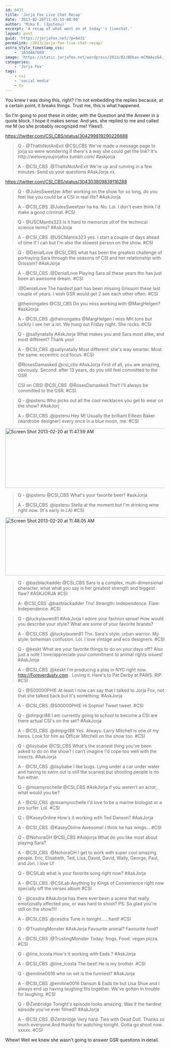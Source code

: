 ```yaml
---
id: 6431
title: 'Jorja Fox Live Chat Recap'
date: '2013-02-20T11:45:15-08:00'
author: 'Mika E. (Ipstenu)'
excerpt: 'A recap of what went on at today''s livechat.'
layout: post
guid: 'https://jorjafox.net/?p=6431'
permalink: /2013/jorja-fox-live-chat-recap/
astra_style_timestamp_css:
    - '1634467669'
image: 'https://static.jorjafox.net/wordpress/2013/02/BDkas-mCMAAvzG4.jpg-large.jpeg'
categories:
    - 'Jorja Fox'
tags:
    - csi
    - 'social media'
    - tv
---
```


You knew I was doing this, right? I'm not embedding the replies because, at a certain point, it breaks things. Trust me, this is what happened.

So I'm going to post these in order, with the Question and the Answer in a quote block. I hope it makes sense. And yes, she replied to me and called me M (so she probably recognized me! Yikes!).

https://twitter.com/CSI_CBS/status/304299819290226688

<blockquote>Q - @ThatIsNotAnExit
@CSI_CBS We've made a message page to jorja so were wondering if there's a way she could get the link? It's http://weloveyoujorjafox.tumblr.com/ #askjorja

A - @CSI_CBS
.@ThatIsNotAnExit We're up and running in a few minutes. Send us your questions #AskJorja xx.</blockquote>
https://twitter.com/CSI_CBS/status/304303809839116288
<blockquote>Q - @JulesSweetzer
After working on the show for so long, do you feel like you could be a CSI in real life? #AskJorja

A - @CSI_CBS
.@JulesSweetzer ha ha. No. Lol. I don't even think I'd make a good criminal. #CSI</blockquote>
<blockquote>Q - @USCMantis323
Is it hard to memorize all of the technical science terms? #AskJorja

A - @CSI_CBS
.@USCMantis323 yes. I start a couple of days ahead of time if I can but I'm also the slowest person on the show. #CSI</blockquote>
<blockquote>Q - @DenialLove
@CSI_CBS what has been the greatest challenge of portraying Sara through the seasons of CSI and her relationship with Grissom? #AskJorja

A - @CSI_CBS
.@DenialLove Playing Sara all these years tho has just been an awesome dream. #CSI

.@DenialLove The hardest part has been missing Grissom these last couple of years. I wish GSR would get 2 see each other often. #CSI</blockquote>
<blockquote>@theirongates
@CSI_CBS Do you miss working with @MargHelgen? #askJorja

A - @CSI_CBS
.@theirongates @MargHelgen I miss MH tons but luckily I see her a lot. We hung out Friday night. She rocks. #CSI</blockquote>
<blockquote>Q - @sallynatally
#AskJorja What makes you and Sara most alike, and most different? Thank you!

A - @CSI_CBS
.@sallynatally Most different: she's way smarter. Most the same: eccentric ocd focus. #CSI</blockquote>
<blockquote>@RosesDamasked
@csi_cbs #AskJorja First of all, you are amazing, obviously. Second: after 13 years, do you still feel committed to the GSR

CSI on CBS! @CSI_CBS
.@RosesDamasked Thx!! I'll always be committed to the GSR. #CSI</blockquote>
<blockquote>Q - @ipstenu
Who picks out all the cool necklaces you get to wear on the show? #AskJorj

A - @CSI_CBS
.@ipstenu Hey M! Usually the brilliant Eilleen Baker (wardrobe designer) every once in a blue moon, me. #CSI</blockquote>

<a href="//static.jorjafox.net/wordpress/2013/02/Screen-Shot-2013-02-20-at-11.47.59-AM.png"><img src="//static.jorjafox.net/wordpress/2013/02/Screen-Shot-2013-02-20-at-11.47.59-AM.png" alt="Screen Shot 2013-02-20 at 11.47.59 AM" width="632" height="188" class="aligncenter size-full wp-image-6554" /></a>

<blockquote>Q - @ipstenu
@CSI_CBS What's your favorite beer? #askJorja

A - @CSI_CBS
.@ipstenu Stella at the moment but I'm drinking wine right now. (It's early in LA) #CSI</blockquote>

<a href="//static.jorjafox.net/wordpress/2013/02/Screen-Shot-2013-02-20-at-11.48.05-AM.png"><img src="//static.jorjafox.net/wordpress/2013/02/Screen-Shot-2013-02-20-at-11.48.05-AM.png" alt="Screen Shot 2013-02-20 at 11.48.05 AM" width="633" height="183" class="aligncenter size-full wp-image-6553" /></a>

<blockquote>Q - @bazblackadder
@CSI_CBS Sara is a complex, multi-dimensional character, what what you say is her greatest strength and biggest flaw? #ASKJORJA #CSI

A- @CSI_CBS
.@bazblackadder Thx! Strength: Independence. Flaw: Independence. #CSI</blockquote>
<blockquote>Q - @luckylauren81
#AskJorja I adore your fashion sense! How would you describe your style? What are some of your favorite brands?

A - @CSI_CBS
.@luckylauren81 Thx. Sara's style: urban warrior. My style: bohemian confusion. Lol. I love vintage and eco designers. #CSI</blockquote>
<blockquote>Q - @keskt
What are your favorite things to do on your days off? Also just a note I love/appreciate your commitment to animal rights issues! #AskJorja

A - @CSI_CBS
.@keskt I'm producing a play in NYC right now. http://Foreverdusty.com . Loving it. Here's to Pat Derby at PAWS. RIP. #CSI</blockquote>
<blockquote>Q - @S00000PHIE
At least I now can say that I talked to Jorja Fox, not that she talked back but it's something. #AskJorja

A - @CSI_CBS
.@S00000PHIE Hi Sophie! Tweet tweet. #CSI</blockquote>
<blockquote>Q - @dmpgrl88
I am currently going to school to become a CSI are there actual CSI's on the set? #AskJorja

A - @CSI_CBS
.@dmpgrl88 Yes. Always. Larry Mitchell is one of my heros. Look for him as Officer Mitchell on the show too. #CSI</blockquote>
<blockquote>Q - @lisybabe
@CSI_CBS What's the scariest thing you've been asked to do on the show? I can't imagine I'd cope too well with the insects. #AskJorja

A - @CSI_CBS
.@lisybabe I like bugs. Lying under a car under water and having to swim out is still the scariest but shooting people is no fun either.</blockquote>
<blockquote>Q - @msamyrochelle
@CSI_CBS #AskJorja if you weren't an actor, what would you be?

A - @CSI_CBS
.@msamyrochelle I'd love to be a marine biologist or a pro surfer. Lol. #CSI</blockquote>
<blockquote>Q - @KaseyOnline
How's it working with Ted Danson? #AskJorja

A - @CSI_CBS
.@KaseyOnline Awesome! I think he has wings....#CSI</blockquote>
<blockquote>Q - @NohoraGH
@CSI_CBS #Askjorja What do you like most about playing Sara?

A - @CSI_CBS
.@NohoraGH I get to work with super cool amazing people. Eric, Elisabeth, Ted, Lisa, David, David, Wally, George, Paul, and Jon. I love U!</blockquote>
<blockquote>Q - @CSILab
what is your favorite song right now? #AskJorja

A - @CSI_CBS
.@CSILab Anything by Kings of Convenience right now specially off the verses album #CSI</blockquote>
<blockquote>Q - @cesdra
#AskJorja has there ever been a scene that really emotionally affected you, or was hard to shoot? PS: So glad you're still on the show!!!!

A - @CSI_CBS
.@cesdra Tune in tonight......hard! #CSI</blockquote>
<blockquote>Q - @TrustingMonster
#AskJorja Favourite animal? Favourite food?

A - @CSI_CBS
.@TrustingMonster Today: frogs. Food: vegan pizza. #CSI</blockquote>
<blockquote>Q - @line_lcosta
How's it working with Eads ? #AskJorja

A - @CSI_CBS
.@line_lcosta The best! He is my brother. #CSI</blockquote>
<blockquote>Q - @emiline0016
who on set is the funniest? #AskJorja

A - @CSI_CBS
.@emiline0016 Danson &amp; Eads tie but Lisa Shue and I always end up having laughing fits together. We've gotten in trouble for laughing. #CSI</blockquote>
<blockquote>Q - @Zenbridge
Tonight's episode looks amazing. Was it the hardest episode you've ever filmed? #AskJorja

A - @CSI_CBS
.@Zenbridge Very hard. Ties with Dead Doll. Thanks so much everyone.And thanks for watching tonight. Gotta go shoot now. xxxxx. #CSI</blockquote>
Whew! Well we knew she wasn't going to answer GSR questions in detail.